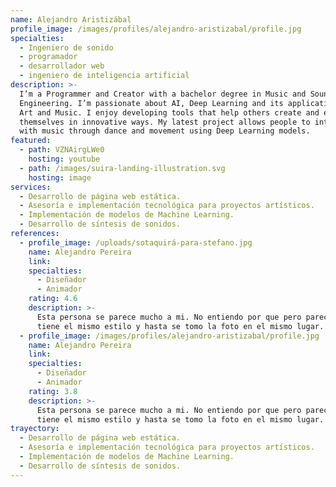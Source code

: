```yaml
---
name: Alejandro Aristizábal
profile_image: /images/profiles/alejandro-aristizabal/profile.jpg
specialties:
  - Ingeniero de sonido
  - programador
  - desarrollador web
  - ingeniero de inteligencia artificial
description: >-
  I’m a Programmer and Creator with a bachelor degree in Music and Sound
  Engineering. I’m passionate about AI, Deep Learning and its applications in
  Art and Music. I enjoy developing tools that help others create and express
  themselves in innovative ways. My latest project allows people to interact
  with music through dance and movement using Deep Learning models.
featured:
  - path: VZNAirgLWe0
    hosting: youtube
  - path: /images/suira-landing-illustration.svg
    hosting: image
services:
  - Desarrollo de página web estática.
  - Asesoría e implementación tecnológica para proyectos artísticos.
  - Implementación de modelos de Machine Learning.
  - Desarrollo de síntesis de sonidos.
references:
  - profile_image: /uploads/sotaquirá-para-stefano.jpg
    name: Alejandro Pereira
    link:
    specialties:
      - Diseñador
      - Animador
    rating: 4.6
    description: >-
      Esta persona se parece mucho a mi. No entiendo por que pero parece que
      tiene el mismo estilo y hasta se tomo la foto en el mismo lugar.
  - profile_image: /images/profiles/alejandro-aristizabal/profile.jpg
    name: Alejandro Pereira
    link:
    specialties:
      - Diseñador
      - Animador
    rating: 3.8
    description: >-
      Esta persona se parece mucho a mi. No entiendo por que pero parece que
      tiene el mismo estilo y hasta se tomo la foto en el mismo lugar.
trayectory:
  - Desarrollo de página web estática.
  - Asesoría e implementación tecnológica para proyectos artísticos.
  - Implementación de modelos de Machine Learning.
  - Desarrollo de síntesis de sonidos.
---
```


